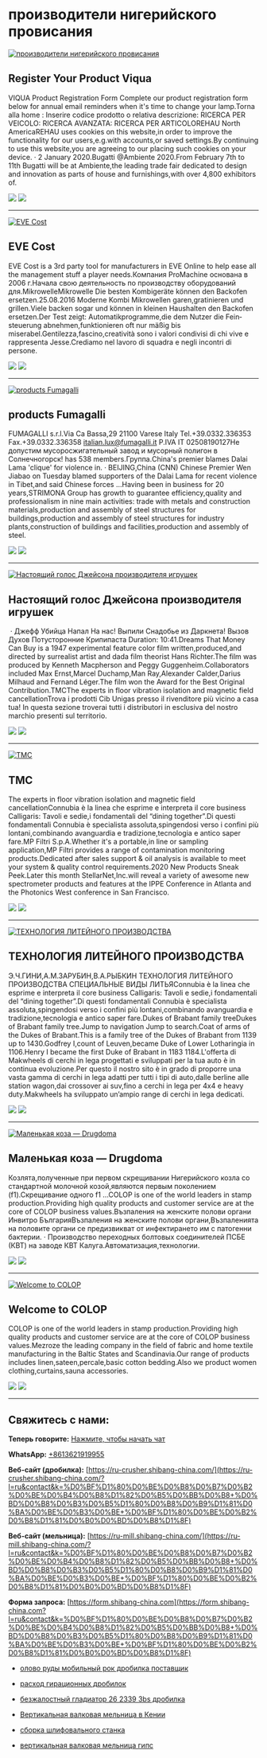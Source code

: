 # производители нигерийского провисания

<a href="https://swt.shibang-china.com/?l=ru&img&k=%D0%BF%D1%80%D0%BE%D0%B8%D0%B7%D0%B2%D0%BE%D0%B4%D0%B8%D1%82%D0%B5%D0%BB%D0%B8+%D0%BD%D0%B8%D0%B3%D0%B5%D1%80%D0%B8%D0%B9%D1%81%D0%BA%D0%BE%D0%B3%D0%BE+%D0%BF%D1%80%D0%BE%D0%B2%D0%B8%D1%81%D0%B0%D0%BD%D0%B8%D1%8F" target="_blank">![производители нигерийского провисания](http://static.shibang-china.com/all-800x300/253.jpg)</a>

## Register Your Product Viqua
VIQUA Product Registration Form Complete our product registration form below for annual email reminders when it's time to change your lamp.Torna alla home : Inserire codice prodotto o relativa descrizione: RICERCA PER VEICOLO: RICERCA AVANZATA: RICERCA PER ARTICOLOREHAU North AmericaREHAU uses cookies on this website,in order to improve the functionality for our users,e.g.with accounts,or saved settings.By continuing to use this website,you are agreeing to our placing such cookies on your device.&nbsp;&#0183;&#32;2 January 2020.Bugatti @Ambiente 2020.From February 7th to 11th Bugatti will be at Ambiente,the leading trade fair dedicated to design and innovation as parts of house and furnishings,with over 4,800 exhibitors of.


<a href="https://whatsapp.shibangsoft.com/WhatsApp.php" target="_blank" title="WhatsApp">![](http://static.shibang-china.com/icon/whatsapp.png)</a> <a href="https://swt.shibang-china.com/?l=ru&icon&k=%D0%BF%D1%80%D0%BE%D0%B8%D0%B7%D0%B2%D0%BE%D0%B4%D0%B8%D1%82%D0%B5%D0%BB%D0%B8+%D0%BD%D0%B8%D0%B3%D0%B5%D1%80%D0%B8%D0%B9%D1%81%D0%BA%D0%BE%D0%B3%D0%BE+%D0%BF%D1%80%D0%BE%D0%B2%D0%B8%D1%81%D0%B0%D0%BD%D0%B8%D1%8F" target="_blank">![](http://static.shibang-china.com/icon/chat-ru.png)</a>

---

<a href="https://swt.shibang-china.com/?l=ru&img&k=%D0%BF%D1%80%D0%BE%D0%B8%D0%B7%D0%B2%D0%BE%D0%B4%D0%B8%D1%82%D0%B5%D0%BB%D0%B8+%D0%BD%D0%B8%D0%B3%D0%B5%D1%80%D0%B8%D0%B9%D1%81%D0%BA%D0%BE%D0%B3%D0%BE+%D0%BF%D1%80%D0%BE%D0%B2%D0%B8%D1%81%D0%B0%D0%BD%D0%B8%D1%8F" target="_blank">![EVE Cost](http://static.shibang-china.com/all-800x300/226.jpg)</a>

## EVE Cost
EVE Cost is a 3rd party tool for manufacturers in EVE Online to help ease all the management stuff a player needs.Компания ProMachine основана в 2006 г.Начала свою деятельность по производству оборудований для.MikrowelleMikrowelle Die besten Kombiger&#228;te k&#246;nnen den Back&#173;ofen ersetzen.25.08.2016 Moderne Kombi Mikrowellen garen,gratinieren und grillen.Viele backen sogar und k&#246;nnen in kleinen Haushalten den Back&#173;ofen ersetzen.Der Test zeigt: Auto&#173;matik&#173;programme,die dem Nutzer die Fein&#173;steuerung abnehmen,funk&#173;tionieren oft nur m&#228;&#223;ig bis miserabel.Gentilezza,fascino,creativit&#224; sono i valori condivisi di chi vive e rappresenta Jesse.Crediamo nel lavoro di squadra e negli incontri di persone.


<a href="https://whatsapp.shibangsoft.com/WhatsApp.php" target="_blank" title="WhatsApp">![](http://static.shibang-china.com/icon/whatsapp.png)</a> <a href="https://swt.shibang-china.com/?l=ru&icon&k=%D0%BF%D1%80%D0%BE%D0%B8%D0%B7%D0%B2%D0%BE%D0%B4%D0%B8%D1%82%D0%B5%D0%BB%D0%B8+%D0%BD%D0%B8%D0%B3%D0%B5%D1%80%D0%B8%D0%B9%D1%81%D0%BA%D0%BE%D0%B3%D0%BE+%D0%BF%D1%80%D0%BE%D0%B2%D0%B8%D1%81%D0%B0%D0%BD%D0%B8%D1%8F" target="_blank">![](http://static.shibang-china.com/icon/chat-ru.png)</a>

---

<a href="https://swt.shibang-china.com/?l=ru&img&k=%D0%BF%D1%80%D0%BE%D0%B8%D0%B7%D0%B2%D0%BE%D0%B4%D0%B8%D1%82%D0%B5%D0%BB%D0%B8+%D0%BD%D0%B8%D0%B3%D0%B5%D1%80%D0%B8%D0%B9%D1%81%D0%BA%D0%BE%D0%B3%D0%BE+%D0%BF%D1%80%D0%BE%D0%B2%D0%B8%D1%81%D0%B0%D0%BD%D0%B8%D1%8F" target="_blank">![products Fumagalli](http://static.shibang-china.com/all-800x300/34.jpg)</a>

## products Fumagalli
FUMAGALLI s.r.l.Via Ca Bassa,29 21100 Varese Italy Tel.+39.0332.336353 Fax.+39.0332.336358 italian.lux@fumagalli.it P.IVA IT 02508190127Не допустим мусоросжигательный завод и мусорный полигон в Солнечногорск! has 538 members.Группа.China's premier blames Dalai Lama 'clique' for violence in.&nbsp;&#0183;&#32;BEIJING,China (CNN) Chinese Premier Wen Jiabao on Tuesday blamed supporters of the Dalai Lama for recent violence in Tibet,and said Chinese forces …Having been in business for 20 years,STRIMONA Group has growth to guarantee efficiency,quality and professionalism in nine main activities: trade with metals and construction materials,production and assembly of steel structures for buildings,production and assembly of steel structures for industry plants,construction of buildings and facilities,production and assembly of steel.


<a href="https://whatsapp.shibangsoft.com/WhatsApp.php" target="_blank" title="WhatsApp">![](http://static.shibang-china.com/icon/whatsapp.png)</a> <a href="https://swt.shibang-china.com/?l=ru&icon&k=%D0%BF%D1%80%D0%BE%D0%B8%D0%B7%D0%B2%D0%BE%D0%B4%D0%B8%D1%82%D0%B5%D0%BB%D0%B8+%D0%BD%D0%B8%D0%B3%D0%B5%D1%80%D0%B8%D0%B9%D1%81%D0%BA%D0%BE%D0%B3%D0%BE+%D0%BF%D1%80%D0%BE%D0%B2%D0%B8%D1%81%D0%B0%D0%BD%D0%B8%D1%8F" target="_blank">![](http://static.shibang-china.com/icon/chat-ru.png)</a>

---

<a href="https://swt.shibang-china.com/?l=ru&img&k=%D0%BF%D1%80%D0%BE%D0%B8%D0%B7%D0%B2%D0%BE%D0%B4%D0%B8%D1%82%D0%B5%D0%BB%D0%B8+%D0%BD%D0%B8%D0%B3%D0%B5%D1%80%D0%B8%D0%B9%D1%81%D0%BA%D0%BE%D0%B3%D0%BE+%D0%BF%D1%80%D0%BE%D0%B2%D0%B8%D1%81%D0%B0%D0%BD%D0%B8%D1%8F" target="_blank">![Настоящий голос Джейсона производителя игрушек](http://static.shibang-china.com/all-800x300/1297.jpg)</a>

## Настоящий голос Джейсона производителя игрушек
&nbsp;&#0183;&#32;Джефф Убийца Напал На нас! Выпили Снадобье из Даркнета! Вызов Духов Потусторонние Крипипаста Duration: 10:41.Dreams That Money Can Buy is a 1947 experimental feature color film written,produced,and directed by surrealist artist and dada film theorist Hans Richter.The film was produced by Kenneth Macpherson and Peggy Guggenheim.Collaborators included Max Ernst,Marcel Duchamp,Man Ray,Alexander Calder,Darius Milhaud and Fernand L&#233;ger.The film won the Award for the Best Original Contribution.TMCThe experts in floor vibration isolation and magnetic field cancellationTrova i prodotti Cib Unigas presso il rivenditore pi&#249; vicino a casa tua! In questa sezione troverai tutti i distributori in esclusiva del nostro marchio presenti sul territorio.


<a href="https://whatsapp.shibangsoft.com/WhatsApp.php" target="_blank" title="WhatsApp">![](http://static.shibang-china.com/icon/whatsapp.png)</a> <a href="https://swt.shibang-china.com/?l=ru&icon&k=%D0%BF%D1%80%D0%BE%D0%B8%D0%B7%D0%B2%D0%BE%D0%B4%D0%B8%D1%82%D0%B5%D0%BB%D0%B8+%D0%BD%D0%B8%D0%B3%D0%B5%D1%80%D0%B8%D0%B9%D1%81%D0%BA%D0%BE%D0%B3%D0%BE+%D0%BF%D1%80%D0%BE%D0%B2%D0%B8%D1%81%D0%B0%D0%BD%D0%B8%D1%8F" target="_blank">![](http://static.shibang-china.com/icon/chat-ru.png)</a>

---

<a href="https://swt.shibang-china.com/?l=ru&img&k=%D0%BF%D1%80%D0%BE%D0%B8%D0%B7%D0%B2%D0%BE%D0%B4%D0%B8%D1%82%D0%B5%D0%BB%D0%B8+%D0%BD%D0%B8%D0%B3%D0%B5%D1%80%D0%B8%D0%B9%D1%81%D0%BA%D0%BE%D0%B3%D0%BE+%D0%BF%D1%80%D0%BE%D0%B2%D0%B8%D1%81%D0%B0%D0%BD%D0%B8%D1%8F" target="_blank">![TMC](http://static.shibang-china.com/all-800x300/1527.jpg)</a>

## TMC
The experts in floor vibration isolation and magnetic field cancellationConnubia &#232; la linea che esprime e interpreta il core business Calligaris: Tavoli e sedie,i fondamentali del “dining together”.Di questi fondamentali Connubia &#232; specialista assoluta,spingendosi verso i confini pi&#249; lontani,combinando avanguardia e tradizione,tecnologia e antico saper fare.MP Filtri S.p.A.Whether it's a portable,in line or sampling application,MP Filtri provides a range of contamination monitoring products.Dedicated after sales support &amp; oil analysis is available to meet your system &amp; quality control requirements.2020 New Products Sneak Peek.Later this month StellarNet,Inc.will reveal a variety of awesome new spectrometer products and features at the IPPE Conference in Atlanta and the Photonics West conference in San Francisco.


<a href="https://whatsapp.shibangsoft.com/WhatsApp.php" target="_blank" title="WhatsApp">![](http://static.shibang-china.com/icon/whatsapp.png)</a> <a href="https://swt.shibang-china.com/?l=ru&icon&k=%D0%BF%D1%80%D0%BE%D0%B8%D0%B7%D0%B2%D0%BE%D0%B4%D0%B8%D1%82%D0%B5%D0%BB%D0%B8+%D0%BD%D0%B8%D0%B3%D0%B5%D1%80%D0%B8%D0%B9%D1%81%D0%BA%D0%BE%D0%B3%D0%BE+%D0%BF%D1%80%D0%BE%D0%B2%D0%B8%D1%81%D0%B0%D0%BD%D0%B8%D1%8F" target="_blank">![](http://static.shibang-china.com/icon/chat-ru.png)</a>

---

<a href="https://swt.shibang-china.com/?l=ru&img&k=%D0%BF%D1%80%D0%BE%D0%B8%D0%B7%D0%B2%D0%BE%D0%B4%D0%B8%D1%82%D0%B5%D0%BB%D0%B8+%D0%BD%D0%B8%D0%B3%D0%B5%D1%80%D0%B8%D0%B9%D1%81%D0%BA%D0%BE%D0%B3%D0%BE+%D0%BF%D1%80%D0%BE%D0%B2%D0%B8%D1%81%D0%B0%D0%BD%D0%B8%D1%8F" target="_blank">![ТЕХНОЛОГИЯ ЛИТЕЙНОГО ПРОИЗВОДСТВА](http://static.shibang-china.com/all-800x300/790.jpg)</a>

## ТЕХНОЛОГИЯ ЛИТЕЙНОГО ПРОИЗВОДСТВА
Э.Ч.ГИНИ,А.М.ЗАРУБИН,В.А.РЫБКИН ТЕХНОЛОГИЯ ЛИТЕЙНОГО ПРОИЗВОДСТВА СПЕЦИАЛЬНЫЕ ВИДЫ ЛИТЬЯConnubia &#232; la linea che esprime e interpreta il core business Calligaris: Tavoli e sedie,i fondamentali del “dining together”.Di questi fondamentali Connubia &#232; specialista assoluta,spingendosi verso i confini pi&#249; lontani,combinando avanguardia e tradizione,tecnologia e antico saper fare.Dukes of Brabant family treeDukes of Brabant family tree.Jump to navigation Jump to search.Coat of arms of the Dukes of Brabant.This is a family tree of the Dukes of Brabant from 1139 up to 1430.Godfrey I,count of Leuven,became Duke of Lower Lotharingia in 1106.Henry I became the first Duke of Brabant in 1183 1184.L'offerta di Makwheels di cerchi in lega progettati e sviluppati per la tua auto &#232; in continua evoluzione.Per questo il nostro sito &#232; in grado di proporre una vasta gamma di cerchi in lega adatti per tutti i tipi di auto,dalle berline alle station wagon,dai crossover ai suv,fino a cerchi in lega per 4x4 e heavy duty.Makwheels ha sviluppato un’ampio range di cerchi in lega dedicati.


<a href="https://whatsapp.shibangsoft.com/WhatsApp.php" target="_blank" title="WhatsApp">![](http://static.shibang-china.com/icon/whatsapp.png)</a> <a href="https://swt.shibang-china.com/?l=ru&icon&k=%D0%BF%D1%80%D0%BE%D0%B8%D0%B7%D0%B2%D0%BE%D0%B4%D0%B8%D1%82%D0%B5%D0%BB%D0%B8+%D0%BD%D0%B8%D0%B3%D0%B5%D1%80%D0%B8%D0%B9%D1%81%D0%BA%D0%BE%D0%B3%D0%BE+%D0%BF%D1%80%D0%BE%D0%B2%D0%B8%D1%81%D0%B0%D0%BD%D0%B8%D1%8F" target="_blank">![](http://static.shibang-china.com/icon/chat-ru.png)</a>

---

<a href="https://swt.shibang-china.com/?l=ru&img&k=%D0%BF%D1%80%D0%BE%D0%B8%D0%B7%D0%B2%D0%BE%D0%B4%D0%B8%D1%82%D0%B5%D0%BB%D0%B8+%D0%BD%D0%B8%D0%B3%D0%B5%D1%80%D0%B8%D0%B9%D1%81%D0%BA%D0%BE%D0%B3%D0%BE+%D0%BF%D1%80%D0%BE%D0%B2%D0%B8%D1%81%D0%B0%D0%BD%D0%B8%D1%8F" target="_blank">![Маленькая коза — Drugdoma](http://static.shibang-china.com/all-800x300/1406.jpg)</a>

## Маленькая коза — Drugdoma
Козлята,полученные при первом скрещивании Нигерийского козла со стандартной молочной козой,являются первым поколением (f1).Скрещивание одного f1 …COLOP is one of the world leaders in stamp production.Providing high quality products and customer service are at the core of COLOP business values.Възпаления на женските полови органи Инвитро БългарияВъзпаления на женските полови органи,Възпаленията на половите органи се предизвикват от инфектирането им с патогенни бактерии.&nbsp;&#0183;&#32;Производство переходных болтовых соединителей ПСБЕ (КВТ) на заводе КВТ Калуга.Автоматизация,технологии.


<a href="https://whatsapp.shibangsoft.com/WhatsApp.php" target="_blank" title="WhatsApp">![](http://static.shibang-china.com/icon/whatsapp.png)</a> <a href="https://swt.shibang-china.com/?l=ru&icon&k=%D0%BF%D1%80%D0%BE%D0%B8%D0%B7%D0%B2%D0%BE%D0%B4%D0%B8%D1%82%D0%B5%D0%BB%D0%B8+%D0%BD%D0%B8%D0%B3%D0%B5%D1%80%D0%B8%D0%B9%D1%81%D0%BA%D0%BE%D0%B3%D0%BE+%D0%BF%D1%80%D0%BE%D0%B2%D0%B8%D1%81%D0%B0%D0%BD%D0%B8%D1%8F" target="_blank">![](http://static.shibang-china.com/icon/chat-ru.png)</a>

---

<a href="https://swt.shibang-china.com/?l=ru&img&k=%D0%BF%D1%80%D0%BE%D0%B8%D0%B7%D0%B2%D0%BE%D0%B4%D0%B8%D1%82%D0%B5%D0%BB%D0%B8+%D0%BD%D0%B8%D0%B3%D0%B5%D1%80%D0%B8%D0%B9%D1%81%D0%BA%D0%BE%D0%B3%D0%BE+%D0%BF%D1%80%D0%BE%D0%B2%D0%B8%D1%81%D0%B0%D0%BD%D0%B8%D1%8F" target="_blank">![Welcome to COLOP](http://static.shibang-china.com/all-800x300/1232.jpg)</a>

## Welcome to COLOP
COLOP is one of the world leaders in stamp production.Providing high quality products and customer service are at the core of COLOP business values.Mezroze the leading company in the field of fabric and home textile manufacturing in the Baltic States and Scandinavia.Our range of products includes linen,sateen,percale,basic cotton bedding.Also we product women clothing,curtains,sauna accessories.

<a href="https://whatsapp.shibangsoft.com/WhatsApp.php" target="_blank" title="WhatsApp">![](http://static.shibang-china.com/icon/whatsapp.png)</a> <a href="https://swt.shibang-china.com/?l=ru&icon&k=%D0%BF%D1%80%D0%BE%D0%B8%D0%B7%D0%B2%D0%BE%D0%B4%D0%B8%D1%82%D0%B5%D0%BB%D0%B8+%D0%BD%D0%B8%D0%B3%D0%B5%D1%80%D0%B8%D0%B9%D1%81%D0%BA%D0%BE%D0%B3%D0%BE+%D0%BF%D1%80%D0%BE%D0%B2%D0%B8%D1%81%D0%B0%D0%BD%D0%B8%D1%8F" target="_blank">![](http://static.shibang-china.com/icon/chat-ru.png)</a>

---
## Свяжитесь с нами:

**Теперь говорите:** [Нажмите, чтобы начать чат](https://swt.shibang-china.com?l=ru&contact&k=%D0%BF%D1%80%D0%BE%D0%B8%D0%B7%D0%B2%D0%BE%D0%B4%D0%B8%D1%82%D0%B5%D0%BB%D0%B8+%D0%BD%D0%B8%D0%B3%D0%B5%D1%80%D0%B8%D0%B9%D1%81%D0%BA%D0%BE%D0%B3%D0%BE+%D0%BF%D1%80%D0%BE%D0%B2%D0%B8%D1%81%D0%B0%D0%BD%D0%B8%D1%8F)

**WhatsApp:**  [+8613621919955](https://whatsapp.shibangsoft.com/WhatsApp.php)

**Веб-сайт (дробилка):** [https://ru-crusher.shibang-china.com/](https://ru-crusher.shibang-china.com/?l=ru&contact&k=%D0%BF%D1%80%D0%BE%D0%B8%D0%B7%D0%B2%D0%BE%D0%B4%D0%B8%D1%82%D0%B5%D0%BB%D0%B8+%D0%BD%D0%B8%D0%B3%D0%B5%D1%80%D0%B8%D0%B9%D1%81%D0%BA%D0%BE%D0%B3%D0%BE+%D0%BF%D1%80%D0%BE%D0%B2%D0%B8%D1%81%D0%B0%D0%BD%D0%B8%D1%8F)

**Веб-сайт (мельница):** [https://ru-mill.shibang-china.com/](https://ru-mill.shibang-china.com/?l=ru&contact&k=%D0%BF%D1%80%D0%BE%D0%B8%D0%B7%D0%B2%D0%BE%D0%B4%D0%B8%D1%82%D0%B5%D0%BB%D0%B8+%D0%BD%D0%B8%D0%B3%D0%B5%D1%80%D0%B8%D0%B9%D1%81%D0%BA%D0%BE%D0%B3%D0%BE+%D0%BF%D1%80%D0%BE%D0%B2%D0%B8%D1%81%D0%B0%D0%BD%D0%B8%D1%8F)

**Форма запроса:** [https://form.shibang-china.com](https://form.shibang-china.com?l=ru&contact&k=%D0%BF%D1%80%D0%BE%D0%B8%D0%B7%D0%B2%D0%BE%D0%B4%D0%B8%D1%82%D0%B5%D0%BB%D0%B8+%D0%BD%D0%B8%D0%B3%D0%B5%D1%80%D0%B8%D0%B9%D1%81%D0%BA%D0%BE%D0%B3%D0%BE+%D0%BF%D1%80%D0%BE%D0%B2%D0%B8%D1%81%D0%B0%D0%BD%D0%B8%D1%8F)

* [олово руды мобильный рок дробилка поставщик](../124/%D0%BE%D0%BB%D0%BE%D0%B2%D0%BE%20%D1%80%D1%83%D0%B4%D1%8B%20%D0%BC%D0%BE%D0%B1%D0%B8%D0%BB%D1%8C%D0%BD%D1%8B%D0%B9%20%D1%80%D0%BE%D0%BA%20%D0%B4%D1%80%D0%BE%D0%B1%D0%B8%D0%BB%D0%BA%D0%B0%20%D0%BF%D0%BE%D1%81%D1%82%D0%B0%D0%B2%D1%89%D0%B8%D0%BA.md)

* [расход гирационных дробилок](../123/%D1%80%D0%B0%D1%81%D1%85%D0%BE%D0%B4%20%D0%B3%D0%B8%D1%80%D0%B0%D1%86%D0%B8%D0%BE%D0%BD%D0%BD%D1%8B%D1%85%20%D0%B4%D1%80%D0%BE%D0%B1%D0%B8%D0%BB%D0%BE%D0%BA.md)

* [безжалостный гладиатор 26 2339 3bs дробилка](../125/%D0%B1%D0%B5%D0%B7%D0%B6%D0%B0%D0%BB%D0%BE%D1%81%D1%82%D0%BD%D1%8B%D0%B9%20%D0%B3%D0%BB%D0%B0%D0%B4%D0%B8%D0%B0%D1%82%D0%BE%D1%80%2026%202339%203bs%20%D0%B4%D1%80%D0%BE%D0%B1%D0%B8%D0%BB%D0%BA%D0%B0.md)

* [Вертикальная валковая мельница в Кении](../121/%D0%92%D0%B5%D1%80%D1%82%D0%B8%D0%BA%D0%B0%D0%BB%D1%8C%D0%BD%D0%B0%D1%8F%20%D0%B2%D0%B0%D0%BB%D0%BA%D0%BE%D0%B2%D0%B0%D1%8F%20%D0%BC%D0%B5%D0%BB%D1%8C%D0%BD%D0%B8%D1%86%D0%B0%20%D0%B2%20%D0%9A%D0%B5%D0%BD%D0%B8%D0%B8.md)

* [сборка шлифовального станка](../121/%D1%81%D0%B1%D0%BE%D1%80%D0%BA%D0%B0%20%D1%88%D0%BB%D0%B8%D1%84%D0%BE%D0%B2%D0%B0%D0%BB%D1%8C%D0%BD%D0%BE%D0%B3%D0%BE%20%D1%81%D1%82%D0%B0%D0%BD%D0%BA%D0%B0.md)

* [вертикальная валковая мельница гипс](../125/%D0%B2%D0%B5%D1%80%D1%82%D0%B8%D0%BA%D0%B0%D0%BB%D1%8C%D0%BD%D0%B0%D1%8F%20%D0%B2%D0%B0%D0%BB%D0%BA%D0%BE%D0%B2%D0%B0%D1%8F%20%D0%BC%D0%B5%D0%BB%D1%8C%D0%BD%D0%B8%D1%86%D0%B0%20%D0%B3%D0%B8%D0%BF%D1%81.md)